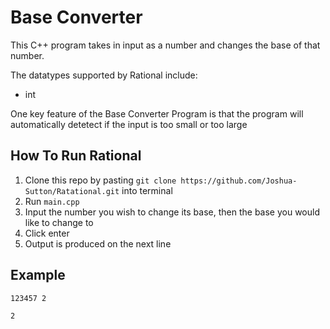 # Base Converter
This C++ program takes in input as a number and changes the base of that number. 

The datatypes supported by Rational include:
  - int
 
 One key feature of the Base Converter Program is that the program will automatically detetect if the input is too small or too large
 
 
 ## How To Run Rational
  1. Clone this repo by pasting `git clone https://github.com/Joshua-Sutton/Ratational.git` into terminal
  2. Run `main.cpp` 
  3. Input the number you wish to change its base, then the base you would like to change to
  4. Click enter
  5. Output is produced on the next line
  
  ## Example 
  ```
  123457 2
  
  2
  ```

